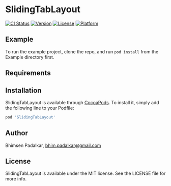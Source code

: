 # SlidingTabLayout

[![CI Status](https://img.shields.io/travis/bhimsenp/SlidingTabLayout.svg?style=flat)](https://travis-ci.org/bhimsenp/SlidingTabLayout)
[![Version](https://img.shields.io/cocoapods/v/SlidingTabLayout.svg?style=flat)](https://cocoapods.org/pods/SlidingTabLayout)
[![License](https://img.shields.io/cocoapods/l/SlidingTabLayout.svg?style=flat)](https://cocoapods.org/pods/SlidingTabLayout)
[![Platform](https://img.shields.io/cocoapods/p/SlidingTabLayout.svg?style=flat)](https://cocoapods.org/pods/SlidingTabLayout)

## Example

To run the example project, clone the repo, and run `pod install` from the Example directory first.

## Requirements

## Installation

SlidingTabLayout is available through [CocoaPods](https://cocoapods.org). To install
it, simply add the following line to your Podfile:

```ruby
pod 'SlidingTabLayout'
```

## Author

Bhimsen Padalkar, bhim.padalkar@gmail.com

## License

SlidingTabLayout is available under the MIT license. See the LICENSE file for more info.
